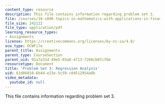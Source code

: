 ```yaml
---
content_type: resource
description: This file contains information regarding problem set 3.
file: /courses/18-s096-topics-in-mathematics-with-applications-in-finance-fall-2013/61d868106b4de23e5c59c04512954a8b_MIT18_S096F13_pset3.pdf
file_size: 242122
file_type: application/pdf
learning_resource_types:
- Assignments
license: https://creativecommons.org/licenses/by-nc-sa/4.0/
ocw_type: OCWFile
parent_title: Assignments
parent_type: CourseSection
parent_uid: 91a7a31d-49e5-03a8-4713-7266cb07cfbb
resourcetype: Document
title: 'Problem Set 3: Regression Analysis'
uid: 61d86810-6b4d-e23e-5c59-c04512954a8b
video_metadata:
  youtube_id: null
---
```

This file contains information regarding problem set 3.